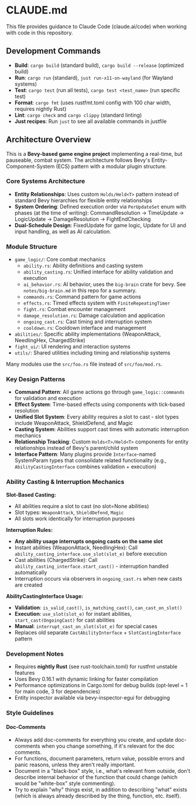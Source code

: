# CLAUDE.md

This file provides guidance to Claude Code (claude.ai/code) when working with code in this repository.

## Development Commands

- **Build**: `cargo build` (standard build), `cargo build --release` (optimized build)
- **Run**: `cargo run` (standard), `just run-x11-on-wayland` (for Wayland systems)
- **Test**: `cargo test` (run all tests), `cargo test <test_name>` (run specific test)
- **Format**: `cargo fmt` (uses rustfmt.toml config with 100 char width, requires nightly Rust)
- **Lint**: `cargo check` and `cargo clippy` (standard linting)
- **Just recipes**: Run `just` to see all available commands in justfile

## Architecture Overview

This is a **Bevy-based game engine project** implementing a real-time, but pauseable, combat system.
The architecture follows Bevy's Entity-Component-System (ECS) pattern with a modular plugin structure.

### Core Systems Architecture

- **Entity Relationships**: Uses custom `Holds/Held<T>` pattern instead of standard Bevy hierarchies for flexible entity relationships
- **System Ordering**: Defined execution order via `PerUpdateSet` enum with phases (at the time of writing): CommandResolution → TimeUpdate → LogicUpdate → DamageResolution → FightEndChecking
- **Dual-Schedule Design**: FixedUpdate for game logic, Update for UI and input handling, as well as AI calculation.

### Module Structure

- `game_logic/`: Core combat mechanics
  - `ability.rs`: Ability definitions and casting system
  - `ability_casting.rs`: Unified interface for ability validation and execution
  - `ai_behavior.rs`: AI behavior, uses the `big-brain` crate for bevy. See `notes/big-brain.md` in this repo for a summary.
  - `commands.rs`: Command pattern for game actions
  - `effects.rs`: Timed effects system with `FiniteRepeatingTimer`
  - `fight.rs`: Combat encounter management
  - `damage_resolution.rs`: Damage calculation and application
  - `ongoing_cast.rs`: Cast timing and interruption system
  - `cooldown.rs`: Cooldown interface and management
- `abilities/`: Specific ability implementations (WeaponAttack, NeedlingHex, ChargedStrike)
- `fight_ui/`: UI rendering and interaction systems
- `utils/`: Shared utilities including timing and relationship systems

Many modules use the `src/foo.rs` file instead of `src/foo/mod.rs`.

### Key Design Patterns

- **Command Pattern**: All game actions go through `game_logic::commands` for validation and execution
- **Effect System**: Time-based effects using components with tick-based resolution
- **Unified Slot System**: Every ability requires a slot to cast - slot types include WeaponAttack, ShieldDefend, and Magic
- **Casting System**: Abilities support cast times with automatic interruption mechanics
- **Relationship Tracking**: Custom `Holds<T>/Held<T>` components for entity relationships instead of Bevy's parent/child system
- **Interface Pattern**: Many plugins provide `Interface`-named SystemParam types that consolidate related functionality (e.g., `AbilityCastingInterface` combines validation + execution)

### Ability Casting & Interruption Mechanics

**Slot-Based Casting:**

- All abilities require a slot to cast (no slot=None abilities)
- Slot types: `WeaponAttack`, `ShieldDefend`, `Magic`
- All slots work identically for interruption purposes

**Interruption Rules:**

- **Any ability usage interrupts ongoing casts on the same slot**
- Instant abilities (WeaponAttack, NeedlingHex): Call `ability_casting_interface.use_slot(slot_e)` before execution
- Cast abilities (ChargedStrike): Call `ability_casting_interface.start_cast()` - interruption handled automatically
- Interruption occurs via observers in `ongoing_cast.rs` when new casts are created

**AbilityCastingInterface Usage:**

- **Validation**: `is_valid_cast()`, `is_matching_cast()`, `can_cast_on_slot()`
- **Execution**: `use_slot(slot_e)` for instant abilities, `start_cast(OngoingCast)` for cast abilities
- **Manual**: `interrupt_cast_on_slot(slot_e)` for special cases
- Replaces old separate `CastAbilityInterface` + `SlotCastingInterface` pattern

### Development Notes

- Requires **nightly Rust** (see rust-toolchain.toml) for rustfmt unstable features
- Uses Bevy 0.16.1 with dynamic linking for faster compilation
- Performance optimizations in Cargo.toml for debug builds (opt-level = 1 for main code, 3 for dependencies)
- Entity inspector available via bevy-inspector-egui for debugging

### Style Guidelines

#### Doc-Comments

- Always add doc-comments for everything you create, and update doc-comments when you change something, if it's relevant for the doc comments.
- For functions, document parameters, return value, possible errors and panic reasons, unless they aren't really important.
- Document in a "black-box" style, i.e., what's relevant from outside, don't describe internal behavior of the function that could change (which would be "white-box" style commenting).
- Try to explain "why" things exist, in addition to describing "what" exists (which is always already described by the thing, function, etc. itself).
